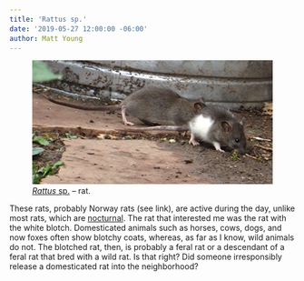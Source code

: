```yaml
---
title: 'Rattus sp.'
date: '2019-05-27 12:00:00 -06:00'
author: Matt Young
---
```


<figure>
<img src="/uploads/2019/IMG_2996_Rats_600.jpg" alt="Rats"/>
<figcaption>
<a href="https://en.wikipedia.org/wiki/Rat"><i>Rattus</i> sp.</a> &ndash; rat.
</figcaption>
</figure>
These rats, probably Norway rats (see link), are active during the day, unlike most rats, which are <a href="https://www.livescience.com/52342-rats.html">nocturnal</a>. The rat that interested me was the rat with the white blotch. Domesticated animals such as horses, cows, dogs, and now foxes often show blotchy coats, whereas, as far as I know, wild animals do not. The blotched rat, then, is probably a feral rat or a descendant of a feral rat that bred with a wild rat. Is that right? Did someone irresponsibly release a domesticated rat into the neighborhood?



